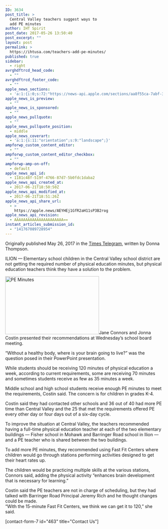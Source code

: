 ```yaml
---
ID: 3634
post_title: >
  Central Valley teachers suggest ways to
  add PE minutes
author: IHT Spirit
post_date: 2017-05-26 13:50:40
post_excerpt: ""
layout: post
permalink: >
  https://ihtusa.com/teachers-add-pe-minutes/
published: true
sidebar:
  - right
avrghdftrcd_head_code:
  - ""
avrghdftrcd_footer_code:
  - ""
apple_news_sections:
  - 'a:1:{i:0;s:72:"https://news-api.apple.com/sections/aa8f55ca-7abf-3ed0-a6c4-79170654793d";}'
apple_news_is_preview:
  - ""
apple_news_is_sponsored:
  - ""
apple_news_pullquote:
  - ""
apple_news_pullquote_position:
  - middle
apple_news_coverart:
  - 'a:1:{s:11:"orientation";s:9:"landscape";}'
ampforwp_custom_content_editor:
  - ""
ampforwp_custom_content_editor_checkbox:
  - ""
ampforwp-amp-on-off:
  - default
apple_news_api_id:
  - 1181c48f-519f-4766-87d7-5b0fdc1daba2
apple_news_api_created_at:
  - 2017-06-21T18:50:50Z
apple_news_api_modified_at:
  - 2017-06-21T18:51:26Z
apple_news_api_share_url:
  - >
    https://apple.news/AEYHEj1GfR2aH11sP3B2rog
apple_news_api_revision:
  - AAAAAAAAAAAAAAAAAAAAAA==
instant_articles_submission_id:
  - "141767089728954"
---
```

Originally published May 26, 2017 in the <a href="http://www.timestelegram.com/news/20170526/central-valley-teachers-suggest-ways-to-add-pe-minutes" target="_blank" rel="noopener">Times Telegram</a>, written by Donna Thompson.

ILION — Elementary school children in the Central Valley school district are not getting the required number of physical education minutes, but physical education teachers think they have a solution to the problem.

<a href="https://ihtusa.com/wp-content/uploads/2017/06/2017-01-27_1883-e1498070945976.jpg"><img class="alignleft wp-image-3635 size-medium" src="https://ihtusa.com/wp-content/uploads/2017/06/2017-01-27_1883-300x185.jpg" alt="PE Minutes" width="300" height="185" /></a>Jane Connors and Jonna Costin presented their recommendations at Wednesday’s school board meeting.

<!--more-->“Without a healthy body, where is your brain going to live?” was the question posed in their PowerPoint presentation.

While students should be receiving 120 minutes of physical education a week, according to current requirements, some are receiving 70 minutes and sometimes students receive as few as 35 minutes a week.

Middle school and high school students receive enough PE minutes to meet the requirements, Costin said. The concern is for children in grades K-4.

Costin said they had contacted other schools and 36 out of 40 had more PE time than Central Valley and the 25 that met the requirements offered PE every other day or four days out of a six-day cycle.

To improve the situation at Central Valley, the teachers recommended having a full-time physical education teacher at each of the two elementary buildings — Fisher school in Mohawk and Barringer Road school in Ilion — and a PE teacher who is shared between the two buildings.

To add more PE minutes, they recommended using Fast Fit Centers where children would go through stations performing activities designed to get their heart rates up.

The children would be practicing multiple skills at the various stations, Connors said, adding the physical activity “enhances brain development that is necessary for learning.”
<div class="ad-container">
<div id="lazyad-0" class="ad ad-300x250" data-gh-lazy-ad-loaded="true" data-gh-lazy-ad-bucket-targeting="{&quot;keyword&quot;:&quot;Happening Now,Top Stories&quot;,&quot;ad-type&quot;:&quot;standard&quot;,&quot;slot&quot;:&quot;View Plus Med Rec&quot;,&quot;sov&quot;:&quot;Standalone&quot;}" data-dimensions="[300,250]" data-google-query-id="CKjvmvDIz9QCFU6JaQodonAMPA">
<div id="google_ads_iframe_/11564835/timestelegram.com/news_5__container__">Costin said the PE teachers are not in charge of scheduling, but they had talked with Barringer Road Principal Jeremy Rich and he thought changes could be made.</div>
</div>
</div>
“With the 15-minute Fast Fit Centers, we think we can get it to 120,” she said.

[contact-form-7 id="463" title="Contact Us"]
